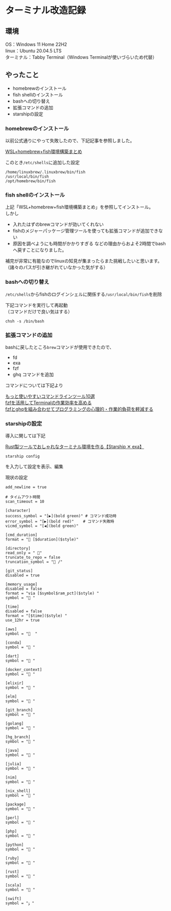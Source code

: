 # ターミナル改造記録

## 環境

OS：Windows 11 Home 22H2  
linux：Ubuntu 20.04.5 LTS  
ターミナル：Tabby Terminal（Windows Terminalが使いづらいため代替）  

## やったこと

- homebrewのインストール
- fish shellのインストール
- bashへの切り替え
- 拡張コマンドの追加
- starshipの設定

### homebrewのインストール

以前公式通りにやって失敗したので、下記記事を参照しました。

[WSL+homebrew+fish環境構築まとめ](https://qiita.com/m0710fa/items/fb231eadef55d69b4450)

このとき`/etc/shells`に追加した設定

```
/home/linuxbrew/.linuxbrew/bin/fish
/usr/local/bin/fish
/opt/homebrew/bin/fish
```

### fish shellのインストール

上記「WSL+homebrew+fish環境構築まとめ」を参照してインストール。  
しかし  
- 入れたはずのbrewコマンドが効いてくれない
- fishのメジャーパッケージ管理ツールを使っても拡張コマンドが追加できない
- 原因を調べようにも時間がかかりすぎる
などの理由からおよそ2時間でbashへ戻すことになりました。

補完が非常に有能なのでlinuxの知見が集まったらまた挑戦したいと思います。  
（諸々のパスが引き継がれていなかった気がする）

### bashへの切り替え

`/etc/shells`からfishのログインシェルに関係する`/usr/local/bin/fish`を削除

下記コマンドを実行して再起動  
（コマンドだけで良い気はする）

```
chsh -s /bin/bash
```

### 拡張コマンドの追加

bashに戻したところ`brew`コマンドが使用できたので、
- fd
- exa
- fzf
- ghq
コマンドを追加

コマンドについては下記より

[もっと使いやすいコマンドラインツール10選](https://zenn.dev/the_exile/articles/5176b7a5c29bce#4.-fd%EF%BC%88find%EF%BC%89)  
[fzfを活用してTerminalの作業効率を高める](https://qiita.com/kamykn/items/aa9920f07487559c0c7e)  
[fzfとghqを組み合わせてプログラミングの心理的・作業的負荷を軽減する](https://zenn.dev/isana/articles/20210628fzfghq)

### starshipの設定

導入に関しては下記

[Rust製ツールでおしゃれなターミナル環境を作る【Starship ✕ exa】](https://zenn.dev/ryuu/articles/customize-your-terminal)

```
starship config
```
を入力して設定を表示、編集

現状の設定
```
add_newline = true

# タイムアウト時間
scan_timeout = 10

[character]
success_symbol = "[▶](bold green)" # コマンド成功時
error_symbol = "[▶](bold red)"    # コマンド失敗時
vicmd_symbol = "[◀](bold green)"

[cmd_duration]
format = " [$duration]($style)"

[directory]
read_only = " "
truncate_to_repo = false
truncation_symbol = " /"

[git_status]
disabled = true

[memory_usage]
disabled = false
format = "via [$symbol$ram_pct]($style) "
symbol = " "

[time]
disabled = false
format = "[$time]($style) "
use_12hr = true

[aws]
symbol = "  "

[conda]
symbol = " "

[dart]
symbol = " "

[docker_context]
symbol = " "

[elixir]
symbol = " "

[elm]
symbol = " "

[git_branch]
symbol = " "

[golang]
symbol = " "

[hg_branch]
symbol = " "

[java]
symbol = " "

[julia]
symbol = " "

[nim]
symbol = " "

[nix_shell]
symbol = " "

[package]
symbol = " "

[perl]
symbol = " "

[php]
symbol = " "

[python]
symbol = " "

[ruby]
symbol = " "

[rust]
symbol = " "

[scala]
symbol = " "

[swift]
symbol = "ﯣ "
```

